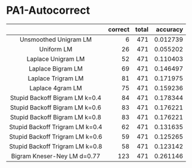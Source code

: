 # PA1-Autocorrect

| |correct|total | accuracy|
|:-:|--:|--:|--:|
|Unsmoothed Unigram LM |6 |471 |0.012739 |
|Uniform LM|26 |471 |0.055202 |
|Laplace Unigram LM |52 | 471| 0.110403 |
|Laplace Bigram LM|69 | 471| 0.146497 |
|Laplace Trigram LM|81 | 471| 0.171975 |
|Laplace 4gram LM|75 | 471| 0.159236 |
|Stupid Backoff Bigram LM k=0.4|84 | 471|0.178344 |
|Stupid Backoff Bigram LM k=0.6|83 | 471|0.176221 |
|Stupid Backoff Bigram LM k=0.8|83 | 471|0.176221 |
|Stupid Backoff Trigram LM k=0.4|62 | 471|0.131635 |
|Stupid Backoff Trigram LM k=0.6|59 | 471|0.125265 |
|Stupid Backoff Trigram LM k=0.8|58 | 471|0.123142 |
|Bigram Kneser-Ney LM d=0.77|123 | 471|0.261146 |
